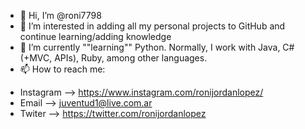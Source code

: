 - 👋 Hi, I’m @roni7798
- 👀 I’m interested in adding all my personal projects to GitHub and continue learning/adding knowledge
- 🌱 I’m currently ""learning"" Python. Normally, I work with Java, C# (+MVC, APIs), Ruby, among other languages.
- 📫 How to reach me:

* Instagram --> https://www.instagram.com/ronijordanlopez/
* Email --> juventud1@live.com.ar
* Twiter --> https://twitter.com/ronijordanlopez

<!---
roni7798/roni7798 is a ✨ special ✨ repository because its `README.md` (this file) appears on your GitHub profile.
You can click the Preview link to take a look at your changes.
--->
